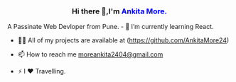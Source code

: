 ### <center>Hi there 👋,I'm <bold style="color:blue">Ankita More.<bold><center>
</hr>
A Passinate Web Devloper from Pune.
</hr>
- 🌱 I’m currently learning React.

- 👨‍💻 All of my projects are available at (https://github.com/AnkitaMore24)

- 📫 How to reach me moreankita2404@gmail.com

- ⚡ I ❤️ Travelling.
<!--
**AnkitaMore24/AnkitaMore24** is a ✨ _special_ ✨ repository because its `README.md` (this file) appears on your GitHub profile.

Here are some ideas to get you started:
-->

